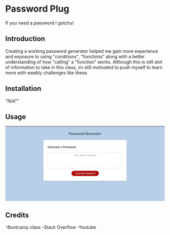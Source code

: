 # Password Plug
If you need a password I gotchu!

## Introduction

Creating a working password generator helped me gain more experience and exposure to using "conditions", "functions" along with a better understanding of how "calling" a "function" works.   Although this is still alot of information to take in this class, im still motivated to push myself to learn more with weekly challenges like these.

## Installation

"N/A""

## Usage

 ![alt tag](./PWgenerator.jpg)

## Credits
-Bootcamp class
-Stack Overflow
-Youtube

